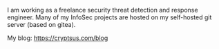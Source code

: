 I am working as a freelance security threat detection and response engineer. Many of my InfoSec projects are hosted on my self-hosted git server (based on gitea). 

My blog: https://cryptsus.com/blog

